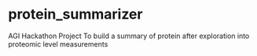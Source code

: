 # protein_summarizer
AGI Hackathon Project To build a summary of protein after exploration into proteomic level measurements
